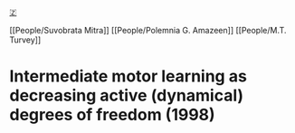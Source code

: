 [🇿](zotero://select/library/items/EFDDX6DD)

[[People/Suvobrata Mitra]] [[People/Polemnia G. Amazeen]] [[People/M.T. Turvey]] 
# Intermediate motor learning as decreasing active (dynamical) degrees of freedom (1998)

